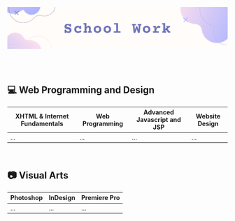 ![](https://github.com/jeyla380/school_work/blob/main/images/new_schoolwork.png)

<br>
<br>

## 💻 Web Programming and Design
| XHTML & Internet Fundamentals | Web Programming | Advanced Javascript and JSP | Website Design |
| --- | --- | --- | --- |
| ... | ... | ... | ... |
<br>

## 📷 Visual Arts
| Photoshop | InDesign | Premiere Pro |
| --- | --- | --- |
| ... | ... | ... |
